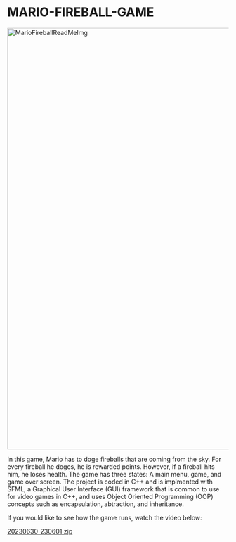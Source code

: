 # MARIO-FIREBALL-GAME

<img width="959" alt="MarioFireballReadMeImg" src="https://github.com/davidb200/MARIO-FIREBALL-GAME/assets/101841853/9b43e2be-7213-44c4-a1d0-c68f539b81aa">


In this game, Mario has to doge fireballs that are coming from the sky. For every fireball he doges, he is rewarded points. However, if a fireball hits him, he
loses health. The game has three states: A main menu, game, and game over screen. The project is coded in C++ and is implmented with SFML, a Graphical User Interface
(GUI) framework that is common to use for video games in C++, and uses Object Oriented Programming (OOP) concepts such as encapsulation, abtraction, and inheritance.

If you would like to see how the game runs, watch the video below:


[20230630_230601.zip](https://github.com/davidb200/MARIO-FIREBALL-GAME/files/11924205/20230630_230601.zip)
